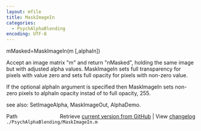 ```yaml
---
layout: mfile
title: MaskImageIn
categories:
  - PsychAlphaBlending
encoding: UTF-8
---
```


mMasked=MaskImageIn\(m \[,alphaIn\]\)

Accept an image matrix "m" and return "nMasked", holding the same image
but with adjusted alpha values.  MaskImageIn sets full transparency
for pixels with value zero and sets full opacity for pixels with
non-zero value.

If the optional alphaIn argument is specified then MaskImageIn sets
non-zero pixels to alphaIn opacity instad of to full opacity, 255.

see also: SetImageAlpha, MaskImageOut, AlphaDemo.


<div class="code_header" style="text-align:right;">
  <span style="float:left;">Path&nbsp;&nbsp;</span> <span class="counter">Retrieve <a href=
  "https://raw.github.com/Psychtoolbox-3/Psychtoolbox-3/beta/./PsychAlphaBlending/MaskImageIn.m">current version from GitHub</a> | View <a href=
  "https://github.com/Psychtoolbox-3/Psychtoolbox-3/commits/beta/./PsychAlphaBlending/MaskImageIn.m">changelog</a></span>
</div>
<div class="code">
  <code>./PsychAlphaBlending/MaskImageIn.m</code>
</div>
